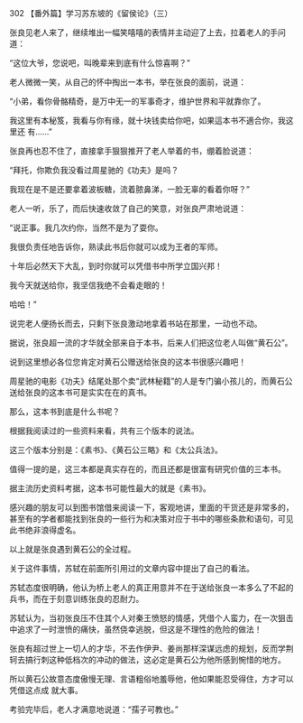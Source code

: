 302 【番外篇】学习苏东坡的《留侯论》（三）



张良见老人来了，继续堆出一幅笑嘻嘻的表情并主动迎了上去，拉着老人的手问道：

“这位大爷，您说吧，叫晚辈来到底有什么惊喜啊？”



老人微微一笑，从自己的怀中掏出一本书，举在张良的面前，说道：

“小弟，看你骨骼精奇，是万中无一的军事奇才，维护世界和平就靠你了。

我这里有本秘笈，我看与你有缘，就十块钱卖给你吧，如果這本书不適合你，我这里还
有……”



张良再也忍不住了，直接拿手狠狠推开了老人举着的书，绷着脸说道：

“拜托，你欺负我没看过周星驰的《功夫》是吗？

我现在是不是还要拿着波板糖，流着脓鼻涕，一脸无辜的看着你呀？”

老人一听，乐了，而后快速收敛了自己的笑意，对张良严肃地说道：

“说正事。我几次约你，当然不是为了耍你。

我很负责任地告诉你，熟读此书后你就可以成为王者的军师。

十年后必然天下大乱，到时你就可以凭借书中所学立国兴邦！

我今天就送给你，我坚信我绝不会看走眼的！

哈哈！”

说完老人便扬长而去，只剩下张良激动地拿着书站在那里，一动也不动。

据说，张良超一流的才华就全部来自于本书，后来人们把这位老人叫做“黄石公”。



说到这里想必各位您肯定对黄石公赠送给张良的这本书很感兴趣吧！

周星驰的电影《功夫》结尾处那个卖“武林秘籍”的人是专门骗小孩儿的，而黄石公送给张良的这本书可是实实在在的真书。

那么，这本书到底是什么书呢？



根据我阅读过的一些资料来看，共有三个版本的说法。

这三个版本分别是：《素书》、《黄石公三略》和《太公兵法》。

值得一提的是，这三本都是真实存在的，而且还都是很富有研究价值的三本书。

据主流历史资料考据，这本书可能性最大的就是《素书》。

感兴趣的朋友可以到图书馆借来阅读一下，客观地讲，里面的干货还是非常多的，甚至有的学者都能找到张良的一些行为和决策对应于书中的哪些条款和语句，可见此书绝非浪得虚名。



以上就是张良遇到黄石公的全过程。

关于这件事情，苏轼在前面所引用过的文章内容中提出了自己的看法。

苏轼态度很明确，他认为桥上老人的真正用意并不在于送给张良一本多么了不起的兵书，而在于刻意训练张良的忍耐力。

苏轼认为，当初张良压不住其个人对秦王愤怒的情感，凭借个人蛮力，在一次狙击中追求了一时泄愤的痛快，虽然侥幸逃脱，但这是不理性的危险的做法！

张良有超过世上一切人的才华，不去作伊尹、姜尚那样深谋远虑的规划，反而学荆轲去搞行刺这种低档次的冲动的做法，这必定是黄石公为他所感到惋惜的地方。

所以黄石公故意态度傲慢无理、言语粗俗地羞辱他，他如果能忍受得住，方才可以凭借这点成
就大事。

考验完毕后，老人才满意地说道：“孺子可教也。”

